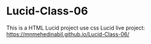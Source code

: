 # Lucid-Class-06
This is a HTML Lucid project  use css
Lucid live project: https://mnmehedinabil.github.io/Lucid-Class-06/
